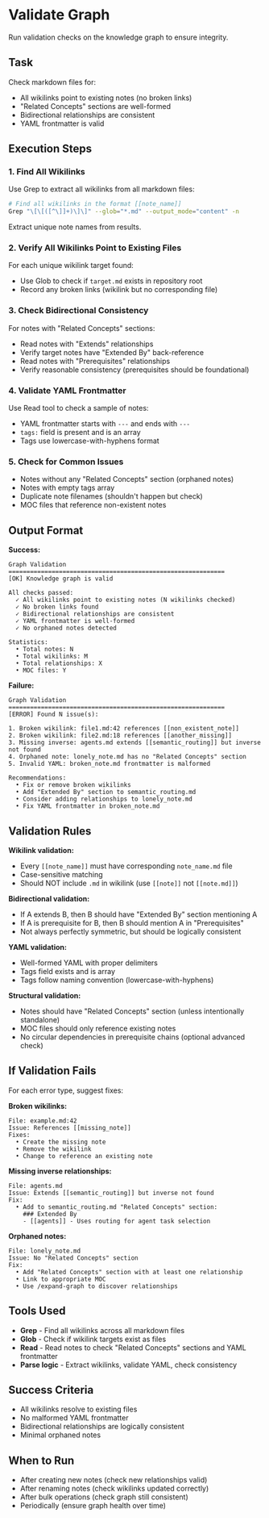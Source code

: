 # Validate Graph

Run validation checks on the knowledge graph to ensure integrity.

## Task

Check markdown files for:
- All wikilinks point to existing notes (no broken links)
- "Related Concepts" sections are well-formed
- Bidirectional relationships are consistent
- YAML frontmatter is valid

## Execution Steps

### 1. Find All Wikilinks

Use Grep to extract all wikilinks from all markdown files:
```bash
# Find all wikilinks in the format [[note_name]]
Grep "\[\[([^\]]+)\]\]" --glob="*.md" --output_mode="content" -n
```

Extract unique note names from results.

### 2. Verify All Wikilinks Point to Existing Files

For each unique wikilink target found:
- Use Glob to check if `target.md` exists in repository root
- Record any broken links (wikilink but no corresponding file)

### 3. Check Bidirectional Consistency

For notes with "Related Concepts" sections:
- Read notes with "Extends" relationships
- Verify target notes have "Extended By" back-reference
- Read notes with "Prerequisites" relationships
- Verify reasonable consistency (prerequisites should be foundational)

### 4. Validate YAML Frontmatter

Use Read tool to check a sample of notes:
- YAML frontmatter starts with `---` and ends with `---`
- `tags:` field is present and is an array
- Tags use lowercase-with-hyphens format

### 5. Check for Common Issues

- Notes without any "Related Concepts" section (orphaned notes)
- Notes with empty tags array
- Duplicate note filenames (shouldn't happen but check)
- MOC files that reference non-existent notes

## Output Format

**Success:**
```
Graph Validation
============================================================
[OK] Knowledge graph is valid

All checks passed:
  ✓ All wikilinks point to existing notes (N wikilinks checked)
  ✓ No broken links found
  ✓ Bidirectional relationships are consistent
  ✓ YAML frontmatter is well-formed
  ✓ No orphaned notes detected

Statistics:
  • Total notes: N
  • Total wikilinks: M
  • Total relationships: X
  • MOC files: Y
```

**Failure:**
```
Graph Validation
============================================================
[ERROR] Found N issue(s):

1. Broken wikilink: file1.md:42 references [[non_existent_note]]
2. Broken wikilink: file2.md:18 references [[another_missing]]
3. Missing inverse: agents.md extends [[semantic_routing]] but inverse not found
4. Orphaned note: lonely_note.md has no "Related Concepts" section
5. Invalid YAML: broken_note.md frontmatter is malformed

Recommendations:
  • Fix or remove broken wikilinks
  • Add "Extended By" section to semantic_routing.md
  • Consider adding relationships to lonely_note.md
  • Fix YAML frontmatter in broken_note.md
```

## Validation Rules

**Wikilink validation:**
- Every `[[note_name]]` must have corresponding `note_name.md` file
- Case-sensitive matching
- Should NOT include `.md` in wikilink (use `[[note]]` not `[[note.md]]`)

**Bidirectional validation:**
- If A extends B, then B should have "Extended By" section mentioning A
- If A is prerequisite for B, then B should mention A in "Prerequisites"
- Not always perfectly symmetric, but should be logically consistent

**YAML validation:**
- Well-formed YAML with proper delimiters
- Tags field exists and is array
- Tags follow naming convention (lowercase-with-hyphens)

**Structural validation:**
- Notes should have "Related Concepts" section (unless intentionally standalone)
- MOC files should only reference existing notes
- No circular dependencies in prerequisite chains (optional advanced check)

## If Validation Fails

For each error type, suggest fixes:

**Broken wikilinks:**
```
File: example.md:42
Issue: References [[missing_note]]
Fixes:
  • Create the missing note
  • Remove the wikilink
  • Change to reference an existing note
```

**Missing inverse relationships:**
```
File: agents.md
Issue: Extends [[semantic_routing]] but inverse not found
Fix:
  • Add to semantic_routing.md "Related Concepts" section:
    ### Extended By
    - [[agents]] - Uses routing for agent task selection
```

**Orphaned notes:**
```
File: lonely_note.md
Issue: No "Related Concepts" section
Fix:
  • Add "Related Concepts" section with at least one relationship
  • Link to appropriate MOC
  • Use /expand-graph to discover relationships
```

## Tools Used

- **Grep** - Find all wikilinks across all markdown files
- **Glob** - Check if wikilink targets exist as files
- **Read** - Read notes to check "Related Concepts" sections and YAML frontmatter
- **Parse logic** - Extract wikilinks, validate YAML, check consistency

## Success Criteria

- All wikilinks resolve to existing files
- No malformed YAML frontmatter
- Bidirectional relationships are logically consistent
- Minimal orphaned notes

## When to Run

- After creating new notes (check new relationships valid)
- After renaming notes (check wikilinks updated correctly)
- After bulk operations (check graph still consistent)
- Periodically (ensure graph health over time)
